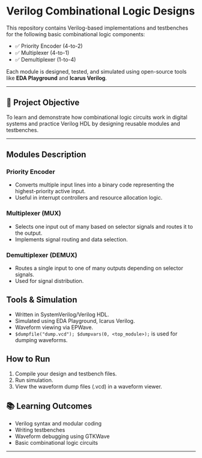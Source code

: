 # Verilog Combinational Logic Designs

This repository contains Verilog-based implementations and testbenches for the following basic combinational logic components:

- ✅ Priority Encoder (4-to-2)
- ✅ Multiplexer (4-to-1)
- ✅ Demultiplexer (1-to-4)

Each module is designed, tested, and simulated using open-source tools like **EDA Playground** and **Icarus Verilog**.

---

## 🧠 Project Objective

To learn and demonstrate how combinational logic circuits work in digital systems and practice Verilog HDL by designing reusable modules and testbenches.

---

## Modules Description

### Priority Encoder
- Converts multiple input lines into a binary code representing the highest-priority active input.
- Useful in interrupt controllers and resource allocation logic.

### Multiplexer (MUX)
- Selects one input out of many based on selector signals and routes it to the output.
- Implements signal routing and data selection.

### Demultiplexer (DEMUX)
- Routes a single input to one of many outputs depending on selector signals.
- Used for signal distribution.

## Tools & Simulation

- Written in SystemVerilog/Verilog HDL.
- Simulated using  EDA Playground, Icarus Verilog.
- Waveform viewing via EPWave.
- `$dumpfile("dump.vcd"); $dumpvars(0, <top_module>);` is used for dumping waveforms.

## How to Run

1. Compile your design and testbench files.
2. Run simulation.
3. View the waveform dump files (.vcd) in a waveform viewer.

## 📚 Learning Outcomes

- Verilog syntax and modular coding
- Writing testbenches
- Waveform debugging using GTKWave
- Basic combinational logic circuits

---
